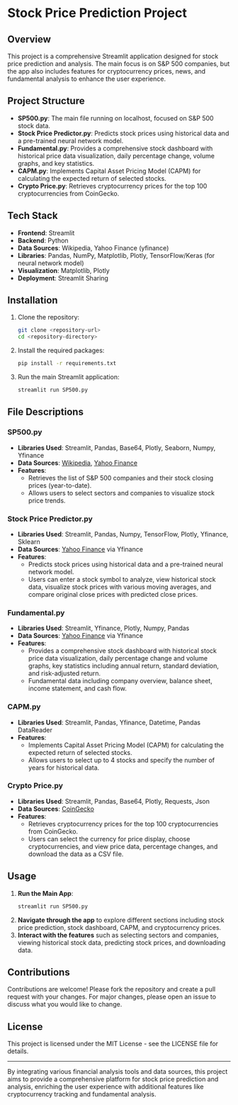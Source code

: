 # Stock Price Prediction Project

## Overview

This project is a comprehensive Streamlit application designed for stock price prediction and analysis. The main focus is on S&P 500 companies, but the app also includes features for cryptocurrency prices, news, and fundamental analysis to enhance the user experience.

## Project Structure

- **SP500.py**: The main file running on localhost, focused on S&P 500 stock data.
- **Stock Price Predictor.py**: Predicts stock prices using historical data and a pre-trained neural network model.
- **Fundamental.py**: Provides a comprehensive stock dashboard with historical price data visualization, daily percentage change, volume graphs, and key statistics.
- **CAPM.py**: Implements Capital Asset Pricing Model (CAPM) for calculating the expected return of selected stocks.
- **Crypto Price.py**: Retrieves cryptocurrency prices for the top 100 cryptocurrencies from CoinGecko.

## Tech Stack

- **Frontend**: Streamlit
- **Backend**: Python
- **Data Sources**: Wikipedia, Yahoo Finance (yfinance)
- **Libraries**: Pandas, NumPy, Matplotlib, Plotly, TensorFlow/Keras (for neural network model)
- **Visualization**: Matplotlib, Plotly
- **Deployment**: Streamlit Sharing


## Installation

1. Clone the repository:

    ```bash
    git clone <repository-url>
    cd <repository-directory>
    ```

2. Install the required packages:

    ```bash
    pip install -r requirements.txt
    ```

3. Run the main Streamlit application:

    ```bash
    streamlit run SP500.py
    ```

## File Descriptions

### SP500.py

- **Libraries Used**: Streamlit, Pandas, Base64, Plotly, Seaborn, Numpy, Yfinance
- **Data Sources**: [Wikipedia](https://en.wikipedia.org/wiki/List_of_S%26P_500_companies), [Yahoo Finance](https://finance.yahoo.com/)
- **Features**:
  - Retrieves the list of S&P 500 companies and their stock closing prices (year-to-date).
  - Allows users to select sectors and companies to visualize stock price trends.

### Stock Price Predictor.py

- **Libraries Used**: Streamlit, Pandas, Numpy, TensorFlow, Plotly, Yfinance, Sklearn
- **Data Sources**: [Yahoo Finance](https://finance.yahoo.com/) via Yfinance
- **Features**:
  - Predicts stock prices using historical data and a pre-trained neural network model.
  - Users can enter a stock symbol to analyze, view historical stock data, visualize stock prices with various moving averages, and compare original close prices with predicted close prices.

### Fundamental.py

- **Libraries Used**: Streamlit, Yfinance, Plotly, Numpy, Pandas
- **Data Sources**: [Yahoo Finance](https://finance.yahoo.com/) via Yfinance
- **Features**:
  - Provides a comprehensive stock dashboard with historical stock price data visualization, daily percentage change and volume graphs, key statistics including annual return, standard deviation, and risk-adjusted return.
  - Fundamental data including company overview, balance sheet, income statement, and cash flow.

### CAPM.py

- **Libraries Used**: Streamlit, Pandas, Yfinance, Datetime, Pandas DataReader
- **Features**:
  - Implements Capital Asset Pricing Model (CAPM) for calculating the expected return of selected stocks.
  - Allows users to select up to 4 stocks and specify the number of years for historical data.

### Crypto Price.py

- **Libraries Used**: Streamlit, Pandas, Base64, Plotly, Requests, Json
- **Data Sources**: [CoinGecko](https://www.coingecko.com/)
- **Features**:
  - Retrieves cryptocurrency prices for the top 100 cryptocurrencies from CoinGecko.
  - Users can select the currency for price display, choose cryptocurrencies, and view price data, percentage changes, and download the data as a CSV file.

## Usage

1. **Run the Main App**:
    ```bash
    streamlit run SP500.py
    ```
2. **Navigate through the app** to explore different sections including stock price prediction, stock dashboard, CAPM, and cryptocurrency prices.
3. **Interact with the features** such as selecting sectors and companies, viewing historical stock data, predicting stock prices, and downloading data.

## Contributions

Contributions are welcome! Please fork the repository and create a pull request with your changes. For major changes, please open an issue to discuss what you would like to change.

## License

This project is licensed under the MIT License - see the LICENSE file for details.

---

By integrating various financial analysis tools and data sources, this project aims to provide a comprehensive platform for stock price prediction and analysis, enriching the user experience with additional features like cryptocurrency tracking and fundamental analysis.
